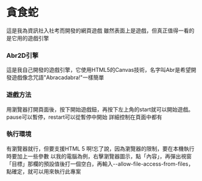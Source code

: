 # 貪食蛇
這是我為資訊社入社考而開發的網頁遊戲
雖然表面上是遊戲，但真正值得一看的是它用的遊戲引擎

### Abr2D引擎
這是我自己開發的遊戲引擎，它使用HTML5的Canvas技術，名字叫Abr是希望開發遊戲像念咒語"Abracadabra!"一樣簡單

### 遊戲方法
用瀏覽器打開頁面後，按下開始遊戲鈕，再按下左上角的start就可以開始遊戲。pause可以暫停，restart可以從暫停中開始
詳細控制在頁面中都有

### 執行環境
有瀏覽器就行，但要支援HTML 5
啊!忘了說，因為瀏覽器的限制，要在本機執行時要加上一些參數
以我的電腦為例，右擊瀏覽器圖示，點「內容」，再彈出視窗「目標」那欄的預設值後打一個空白，再輸入--allow-file-access-from-files，點確定，就可以用來執行此專案
